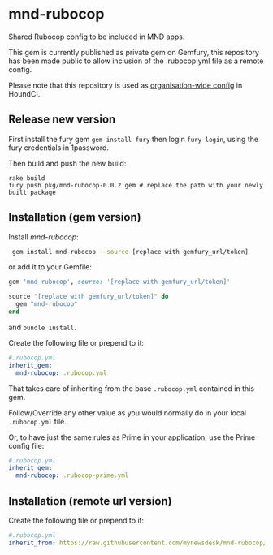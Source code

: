 # mnd-rubocop
Shared Rubocop config to be included in MND apps.

This gem is currently published as private gem on Gemfury, this repository has been made public
to allow inclusion of the .rubocop.yml file as a remote config.

Please note that this repository is used as [organisation-wide config](https://robots.thoughtbot.com/hound-introduces-style-guides-for-organisations
) in HoundCI.

## Release new version
First install the fury gem `gem install fury` then login `fury login`, using the
fury credentials in 1password.

Then build and push the new build:
```
rake build
fury push pkg/mnd-rubocop-0.0.2.gem # replace the path with your newly built package
```

## Installation (gem version)
Install _mnd-rubocop_:
```bash
 gem install mnd-rubocop --source [replace with gemfury_url/token]
 ```
or add it to your Gemfile:

```ruby
gem 'mnd-rubocop', source: '[replace with gemfury_url/token]'
```

```ruby
source "[replace with gemfury_url/token]" do
  gem "mnd-rubocop"  
end
```
and `bundle install`.

Create the following file or prepend to it:
```yaml
#.rubocop.yml
inherit_gem:
  mnd-rubocop: .rubocop.yml
```

That takes care of inheriting from the base `.rubocop.yml` contained in this gem.

Follow/Override any other value as you would normally do in your local `.rubocop.yml` file.

Or, to have just the same rules as Prime in your application, use the Prime config file:

```yaml
#.rubocop.yml
inherit_gem:
  mnd-rubocop: .rubocop-prime.yml
```

## Installation (remote url version)
Create the following file or prepend to it:
```yaml
#.rubocop.yml
inherit_from: https://raw.githubusercontent.com/mynewsdesk/mnd-rubocop/master/.rubocop.yml
```
